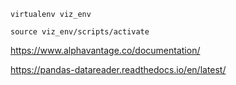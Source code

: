 ```
virtualenv viz_env

source viz_env/scripts/activate
```

https://www.alphavantage.co/documentation/

https://pandas-datareader.readthedocs.io/en/latest/